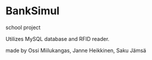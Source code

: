 # BankSimul

school project

Utilizes MySQL database and RFID reader.

made by Ossi Miilukangas, Janne Heikkinen, Saku Jämsä
